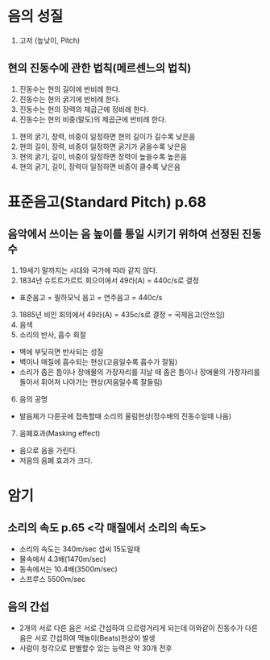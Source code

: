 # 음의 성질
1. 고저 (높낮이, Pitch)
## 현의 진동수에 관한 법칙(메르센느의 법칙)
1. 진동수는 현의 길이에 반비례 한다.
2. 진동수는 현의 굵기에 반비례 한다.
3. 진동수는 현의 장력의 제곱근에 정비례 한다.
4. 진동수는 현의 비중(말도)의 제곱근에 반비례 한다.

1) 현의 굵기, 장력, 비중이 일정하면 현의 길이가 길수록 낮은음
2) 현의 길이, 장력, 비중이 일정하면 굵기가 굵을수록 낮은음
3) 현의 굵기, 길이, 비중이 일정하면 장력이 높을수록 높은음
4) 현의 굵기, 길이, 장력이 일정하면 비중이 클수록 낮은음

# 표준음고(Standard Pitch) p.68
## 음악에서 쓰이는 음 높이를 통일 시키기 위하여 선정된 진동수
1. 19세기 말까지는 시대와 국가에 따라 같지 않다.
2. 1834년 슈트트가르트 회으이에서 49라(A) = 440c/s로 결정
  - 표준음고 = 필하모닉 음고 = 연주음고 = 440c/s
3. 1885년 비인 회의에서 49라(A) = 435c/s로 결정 = 국제음고(안쓰임)
4. 음색
5. 소리의 반사, 흡수 회절
  - 벽에 부딪히면 반사되는 성질
  - 벽이나 매질에 흡수되는 현상(고음일수록 흡수가 잘됨)
  - 소리가 좁은 틈이나 장애물의 가장자리를 지날 때 좁은 틈이나 장애물의 가장자리를 돌아서 휘어져 나아가는 현상(저음일수록 잘들림)
6. 음의 공명
  - 발음체가 다른곳에 접촉할때 소리의 울림현상(정수배의 진동수일때 나옴)
7. 음폐효과(Masking effect)
  - 음으로 음을 가린다.
  - 저음의 음폐 효과가 크다.

# 암기
## 소리의 속도 p.65 <각 매질에서 소리의 속도>
- 소리의 속도는 340m/sec 섭씨 15도일때
- 물속에서 4.3배(1470m/sec)
- 동속에서는 10.4배(3500m/sec)
- 스프루스 5500m/sec
## 음의 간섭
  - 2개의 서로 다른 음은 서로 간섭하여 으르렁거리게 되는데 이와같이 진동수가 다른음은 서로 간섭하여 맥놀이(Beats)현상이 발생
  - 사람이 청각으로 판별할수 있는 능력은 약 30개 전후

